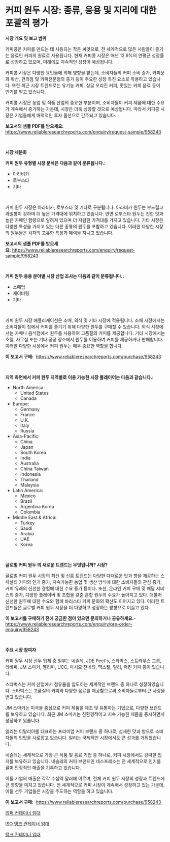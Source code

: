 <p><h1>커피 원두 시장: 종류, 응용 및 지리에 대한 포괄적 평가</h1></p><p><strong>시장 개요 및 보고 범위</strong></p>
<p><p>커피콩은 커피를 만드는 데 사용되는 작은 씨앗으로, 전 세계적으로 많은 사람들이 즐기는 음료인 커피의 원료로 사용됩니다. 현재 커피콩 시장은 매년 12.9%의 연평균 성장률로 성장하고 있으며, 미래에도 지속적인 성장이 예상됩니다.</p><p>커피콩 시장은 다양한 요인들에 의해 영향을 받는데, 소비자들의 커피 소비 증가, 커피문화 확산, 편의점 및 커피전문점의 증가 등이 주요한 성장 촉진 요소로 작용하고 있습니다. 또한 최근 시장 트렌드로는 유기농 커피, 싱글 오리진 커피, 맛있는 커피 음료 등이 인기를 얻고 있습니다.</p><p>커피콩 시장은 농업 및 식품 산업의 중요한 부분이며, 소비자들이 커피 제품에 대한 수요가 계속해서 증가하는 가운데, 시장은 더욱 성장할 것으로 예상됩니다. 따라서 커피콩 시장은 기업들에게 매력적인 투자 옵션으로 간주되고 있습니다.</p></p>
<p><strong>보고서의 샘플 PDF를 받으세요:</strong> <a href="https://www.reliableresearchreports.com/enquiry/request-sample/958243">https://www.reliableresearchreports.com/enquiry/request-sample/958243</a></p>
<p>&nbsp;</p>
<p><strong>시장 세분화</strong></p>
<p><strong>커피 원두 유형별 시장 분석은 다음과 같이 분류됩니다.:</strong></p>
<p><ul><li>아라비카</li><li>로부스타</li><li>기타</li></ul></p>
<p>&nbsp;</p>
<p><p>커피 원두 시장은 아라비카, 로부스타 및 기타로 구분됩니다. 아라비카 원두는 부드럽고 과일향이 강하며 더 높은 가격대에 위치하고 있습니다. 반면 로부스타 원두는 진한 맛과 높은 카페인 함량으로 알려져 있으며 더 저렴한 가격대를 가지고 있습니다. 기타 시장은 다양한 특성을 가지고 있는 다른 종류의 원두를 포함하고 있습니다. 이러한 다양한 시장의 원두들은 각자의 고유한 특징과 매력을 지니고 있습니다.</p></p>
<p><strong>보고서의 샘플 PDF를 받으세요:</strong>&nbsp;<a href="https://www.reliableresearchreports.com/enquiry/request-sample/958243">https://www.reliableresearchreports.com/enquiry/request-sample/958243</a></p>
<p>&nbsp;</p>
<p><strong> 커피 원두 응용 분야별 시장 산업 조사는 다음과 같이 분류됩니다.:</strong></p>
<p><ul><li>소매업</li><li>케이터링</li><li>기타</li></ul></p>
<p>&nbsp;</p>
<p><p>커피 원두 시장 애플리케이션은 소매, 외식 및 기타 시장에 적용됩니다. 소매 시장에서는 소비자들이 집에서 커피를 즐기기 위해 다양한 원두를 구매할 수 있습니다. 외식 시장에서는 카페나 음식점에서 원두를 사용하여 고품질의 커피를 제공합니다. 기타 시장에서는 호텔, 사무실 또는 기타 공공 장소에서 원두를 이용하여 커피를 제공하거나 판매합니다. 이러한 다양한 시장에서 커피 원두는 매우 중요한 역할을 합니다.</p></p>
<p><strong>이 보고서 구매:</strong>&nbsp; <a href="https://www.reliableresearchreports.com/purchase/958243">https://www.reliableresearchreports.com/purchase/958243</a></p>
<p>&nbsp;</p>
<p><strong>지역 측면에서 커피 원두 지역별로 이용 가능한 시장 플레이어는 다음과 같습니다.:</strong></p>
<p><ul>
    <li>
        North America:
        <ul>
            <li>United States</li>
            <li>Canada</li>
        </ul>
    </li>
    <li>
        Europe:
        <ul>
            <li>Germany</li>
            <li>France</li>
            <li>U.K.</li>
            <li>Italy</li>
            <li>Russia</li>
        </ul>
    </li>
    <li>
        Asia-Pacific:
        <ul>
            <li>China</li>
            <li>Japan</li>
            <li>South Korea</li>
            <li>India</li>
            <li>Australia</li>
            <li>China Taiwan</li>
            <li>Indonesia</li>
            <li>Thailand</li>
            <li>Malaysia</li>
        </ul>
    </li>
    <li>
        Latin America:
        <ul>
            <li>Mexico</li>
            <li>Brazil</li>
            <li>Argentina Korea</li>
            <li>Colombia</li>
        </ul>
    </li>
    <li>
        Middle East & Africa:
        <ul>
            <li>Turkey</li>
            <li>Saudi</li>
            <li>Arabia</li>
            <li>UAE</li>
            <li>Korea</li>
        </ul>
    </li>
    </ul></p>
<p>&nbsp;</p>
<p><strong>글로벌 커피 원두 의 새로운 트렌드는 무엇입니까? 시장?</strong></p>
<p><p>글로벌 커피 원두 시장의 최신 및 신흥 트렌드는 다양한 다채로운 맛과 향을 제공하는 스페셜티 커피의 인기 증가, 지속가능한 농업 및 생산 방식에 대한 소비자들의 관심 증가, 커피 유래의 신선한 경험에 대한 수요 증가 등이다. 또한, 온라인 커피 구매 및 배달 서비스의 증가, 다양한 플레이버 및 조합을 갖춘 혼합 원두의 수요가 높아지고 있다. 더불어 신선한 원두에 대한 수요와 함께 바리스타 커피 문화의 확산도 이어지고 있다. 이러한 트렌드들은 글로벌 커피 원두 시장을 더 다양하고 성장하는 방향으로 이끌고 있다.</p></p>
<p><strong>이 보고서를 구매하기 전에 궁금한 점이 있으면 문의하거나 공유하세요.</strong>- <a href="https://www.reliableresearchreports.com/enquiry/pre-order-enquiry/958243">https://www.reliableresearchreports.com/enquiry/pre-order-enquiry/958243</a></p>
<p>&nbsp;</p>
<p><strong>주요 시장 참여자</strong></p>
<p><p>커피 원두 시장 선두 업체 중 일부는 네슬레, JDE Peet's, 스타벅스, 스트라우스 그룹, 라바짜, JM 스마커, 멜리따, UCC, 마시모 잔네티, 맥스웰, 일리, 럭킨 커피 등이 있습니다. </p><p>스타벅스는 커피 산업에서 점유율을 압도하는 세계적인 브랜드 중 하나로 성장하였습니다. 스타벅스는 고품질의 커피와 다양한 음료를 제공함으로써 소비자들로부터 큰 사랑을 받고 있습니다.</p><p>JM 스마커는 미국을 중심으로 커피 제품을 제조 및 유통하는 기업으로, 다양한 브랜드를 보유하고 있습니다. 최근 JM 스마커는 친환경적이고 지속 가능한 제품을 중시하면서 성장하고 있습니다.</p><p>일리는 이탈리아를 대표하는 프리미엄 커피 브랜드 중 하나로, 섬세한 맛과 향으로 소비자들의 입맛을 사로잡고 있습니다. 일리는 국제적인 시장에서도 큰 성과를 거둬왔습니다.</p><p>네슬레는 세계적으로 가장 큰 식품 및 음료 기업 중 하나로, 커피 시장에서도 강력한 입지를 보유하고 있습니다. 네슬레의 커피 브랜드인 네스프레소는 전 세계적으로 인기를 끌며 안정적인 매출을 기록하고 있습니다.</p><p>이들 기업의 매출은 각각 수십억 달러에 이르며, 전체 커피 원두 시장의 성장과 트렌드에 큰 영향을 미치고 있습니다. 전 세계적으로 커피 시장이 계속해서 성장하고 있는 가운데, 이들 선두 기업들은 시장을 주도하는 역할을 하고 있습니다.</p></p>
<p><strong>이 보고서 구매:</strong>&nbsp;&nbsp;<a href="https://www.reliableresearchreports.com/purchase/958243">https://www.reliableresearchreports.com/purchase/958243</a></p>
<p><p><a href="https://github.com/xvz497517413/Market-Research-Report-List-1/blob/main/24764067079.md">리퍼 컨테이너 임대</a></p><p><a href="https://github.com/fernandotryO5lson96765/Market-Research-Report-List-1/blob/main/71229627078.md">ISO 탱크 컨테이너 임대</a></p><p><a href="https://github.com/CliftonFisher9067/Market-Research-Report-List-1/blob/main/88555037077.md">탱크 컨테이너 임대</a></p></p>

